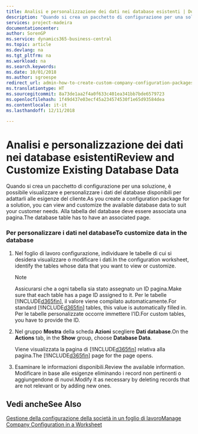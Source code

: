 ```yaml
---
title: Analisi e personalizzazione dei dati nei database esistenti | Documenti Microsoft
description: "Quando si crea un pacchetto di configurazione per una soluzione, è possibile visualizzare e personalizzare i dati del database disponibili per adattarli alle esigenze del cliente. Alla tabella del database deve essere associata una pagina."
services: project-madeira
documentationcenter: 
author: SorenGP
ms.service: dynamics365-business-central
ms.topic: article
ms.devlang: na
ms.tgt_pltfrm: na
ms.workload: na
ms.search.keywords: 
ms.date: 10/01/2018
ms.author: sgroespe
redirect_url: admin-how-to-create-custom-company-configuration-packages
ms.translationtype: HT
ms.sourcegitcommit: 8a73de1aa2f4a0f633c401ea341bb7bde6579723
ms.openlocfilehash: 1f49d437e03ecf45a234574530f1e65d93584dea
ms.contentlocale: it-it
ms.lasthandoff: 12/11/2018

---
```

# <a name="review-and-customize-existing-database-data"></a><span data-ttu-id="dbbfb-104">Analisi e personalizzazione dei dati nei database esistenti</span><span class="sxs-lookup"><span data-stu-id="dbbfb-104">Review and Customize Existing Database Data</span></span>
<span data-ttu-id="dbbfb-105">Quando si crea un pacchetto di configurazione per una soluzione, è possibile visualizzare e personalizzare i dati del database disponibili per adattarli alle esigenze del cliente.</span><span class="sxs-lookup"><span data-stu-id="dbbfb-105">As you create a configuration package for a solution, you can view and customize the available database data to suit your customer needs.</span></span> <span data-ttu-id="dbbfb-106">Alla tabella del database deve essere associata una pagina.</span><span class="sxs-lookup"><span data-stu-id="dbbfb-106">The database table has to have an associated page.</span></span>  

### <a name="to-customize-data-in-the-database"></a><span data-ttu-id="dbbfb-107">Per personalizzare i dati nel database</span><span class="sxs-lookup"><span data-stu-id="dbbfb-107">To customize data in the database</span></span>  

1.  <span data-ttu-id="dbbfb-108">Nel foglio di lavoro configurazione, individuare le tabelle di cui si desidera visualizzare o modificare i dati.</span><span class="sxs-lookup"><span data-stu-id="dbbfb-108">In the configuration worksheet, identify the tables whose data that you want to view or customize.</span></span>  

    > [!NOTE]  
    >  <span data-ttu-id="dbbfb-109">Assicurarsi che a ogni tabella sia stato assegnato un ID pagina.</span><span class="sxs-lookup"><span data-stu-id="dbbfb-109">Make sure that each table has a page ID assigned to it.</span></span> <span data-ttu-id="dbbfb-110">Per le tabelle [!INCLUDE[d365fin](includes/d365fin_md.md)], il valore viene compilato automaticamente.</span><span class="sxs-lookup"><span data-stu-id="dbbfb-110">For standard [!INCLUDE[d365fin](includes/d365fin_md.md)] tables, this value is automatically filled in.</span></span> <span data-ttu-id="dbbfb-111">Per le tabelle personalizzate occorre immettere l'ID.</span><span class="sxs-lookup"><span data-stu-id="dbbfb-111">For custom tables, you have to provide the ID.</span></span>  

2.  <span data-ttu-id="dbbfb-112">Nel gruppo **Mostra** della scheda **Azioni** scegliere **Dati database**.</span><span class="sxs-lookup"><span data-stu-id="dbbfb-112">On the **Actions** tab, in the **Show** group, choose **Database Data**.</span></span>  

     <span data-ttu-id="dbbfb-113">Viene visualizzata la pagina di [!INCLUDE[d365fin](includes/d365fin_md.md)] relativa alla pagina.</span><span class="sxs-lookup"><span data-stu-id="dbbfb-113">The [!INCLUDE[d365fin](includes/d365fin_md.md)] page for the page opens.</span></span>  

3.  <span data-ttu-id="dbbfb-114">Esaminare le informazioni disponibili.</span><span class="sxs-lookup"><span data-stu-id="dbbfb-114">Review the available information.</span></span> <span data-ttu-id="dbbfb-115">Modificare in base alle esigenze eliminando i record non pertinenti o aggiungendone di nuovi.</span><span class="sxs-lookup"><span data-stu-id="dbbfb-115">Modify it as necessary by deleting records that are not relevant or by adding new ones.</span></span>  

## <a name="see-also"></a><span data-ttu-id="dbbfb-116">Vedi anche</span><span class="sxs-lookup"><span data-stu-id="dbbfb-116">See Also</span></span>  
 [<span data-ttu-id="dbbfb-117">Gestione della configurazione della società in un foglio di lavoro</span><span class="sxs-lookup"><span data-stu-id="dbbfb-117">Manage Company Configuration in a Worksheet</span></span>](admin-how-to-manage-company-configuration-in-a-worksheet.md)

